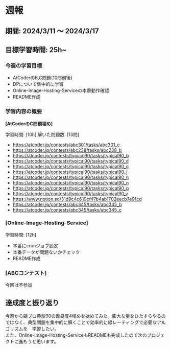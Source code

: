
# 週報

## 期間: 2024/3/11 ～ 2024/3/17

## 目標学習時間: 25h~

### 今週の学習目標
- AtCoderのB,C問題(10問前後)
- DPについて集中的に学習
- Online-Image-Hosting-Serviceの本番動作確認
- README作成

  
### 学習内容の概要
**[AtCoderのC問題埋め]**


学習時間: [10h]
解いた問題数: [13問]
- https://atcoder.jp/contests/abc301/tasks/abc301_c
- https://atcoder.jp/contests/abc238/tasks/abc238_b
- https://atcoder.jp/contests/typical90/tasks/typical90_b
- https://atcoder.jp/contests/typical90/tasks/typical90_d
- https://atcoder.jp/contests/typical90/tasks/typical90_g
- https://atcoder.jp/contests/typical90/tasks/typical90_j
- https://atcoder.jp/contests/typical90/tasks/typical90_n
- https://atcoder.jp/contests/typical90/tasks/typical90_n
- https://atcoder.jp/contests/typical90/tasks/typical90_p
- https://atcoder.jp/contests/typical90/tasks/typical90_v
- https://www.notion.so/31d9c4c619cf47b4ab1702eecb7e91cd
- https://atcoder.jp/contests/abc345/tasks/abc345_b
- https://atcoder.jp/contests/abc345/tasks/abc345_c


### [Online-Image-Hosting-Service]
学習時間: [12h]
- 本番にcronジョブ設定
- 本番データが問題ないかチェック
- README作成


### [ABCコンテスト]
今回は不参加


## 達成度と振り返り
今週から競プロ典型90の難易度4埋めを始めてみた。膨大な量をひたすらやるのではなく、典型問題を集中的に解くことで効率的に緑レーティングで必要なアルゴリズムを　学習したい。</br>
また、Online-Image-Hosting-ServiceもREADMEも完成したので次のプロジェクトに進もうと思います。

